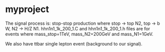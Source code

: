 # myproject
The signal process is: stop-stop production where stop -> top N2, top -> b W, N2 -> H/Z N1. hhn1n1_1k_200_1.C and hhn1n1_1k_200_1.h files are for events where mass_stop=1TeV, mass_N2=200GeV and mass_N1=1GeV. 

We also have ttbar single lepton event (background to our signal).  
